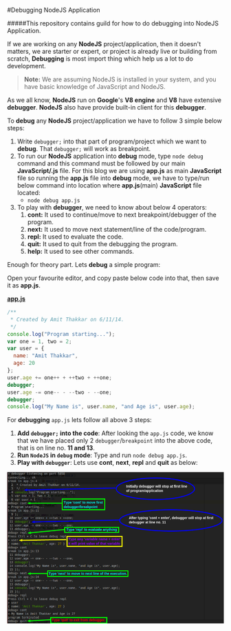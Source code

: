 #Debugging NodeJS Application

#####This repository contains guild for how to do debugging into NodeJS Application.

If we are working on any **NodeJS** project/application, then it doesn't matters, we are starter or expert, or project is already live or building from scratch, **Debugging** is most import thing which help us a lot to do development.

> **Note:** We are assuming NodeJS is installed in your system, and you have basic knowledge of JavaScript and NodeJS.

As we all know, **NodeJS** run on **Google**'s **V8 engine** and **V8** have extensive **debugger**. **NodeJS** also have provide built-in client for this **debugger**.

To **debug** any **NodeJS** project/application we have to follow 3 simple below steps:
1. Write `debugger;` into that part of program/project which we want to **debug**. That `debugger;` will work as breakpoint.
2. To run our **NodeJS** application into **debug** mode, type `node debug` command and this command must be followed by our main **JavaScript/.js** file. For this blog we are using **app.js** as main **JavaScript** file so running the **app.js** file into **debug** mode, we have to type/run below command into location where **app.js**(main) **JavaScript** file located:  
   * `node debug app.js`
3. To play with **debugger**, we need to know about below 4 operators:
   1. **cont:** It used to continue/move to next breakpoint/debugger of the program.
   2. **next:** It used to move next statement/line of the code/program.
   3. **repl:** It used to evaluate the code. 
   4. **quit:** It used to quit from the debugging the program.
   5. **help:** It used to see other commands.
   
Enough for theory part. Lets **debug** a simple program:

Open your favourite editor, and copy paste below code into that, then save it as **app.js**.

**[app.js](https://raw.githubusercontent.com/AmitThakkar/Debugging-NodeJS-Application/master/app.js)**
```JavaScript
/**
 * Created by Amit Thakkar on 6/11/14.
 */
console.log("Program starting...");
var one = 1, two = 2;
var user = {
  name: "Amit Thakkar",
  age: 20
};
user.age += one++ + ++two + ++one;
debugger;
user.age -= one-- - --two - --one;
debugger;
console.log("My Name is", user.name, "and Age is", user.age);
```

For **debugging** `app.js` lets follow all above 3 steps:

1. **Add `debugger;` into the code**: After looking the `app.js` code, we know that we have placed only 2 `debugger`/`breakpoint` into the above code, that is on line no. **11 and 13**.
2. **Run `NodeJS` in `debug` mode**: Type and run `node debug app.js`.
3. **Play with `debugger`**: Lets use **cont**, **next**, **repl** and **quit** as below:

![debugging](https://raw.githubusercontent.com/AmitThakkar/Debugging-NodeJS-Application/master/debugging.png)